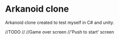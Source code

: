 # Arkanoid clone

Arkanoid clone created to test myself in C# and unity.

//TODO
//
//Game over screen
//'Push to start' screen
